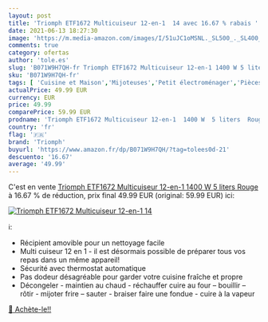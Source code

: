 ```yaml
---
layout: post
title: 'Triomph ETF1672 Multicuiseur 12-en-1  14 avec 16.67 % rabais '
date: 2021-06-13 18:27:30
image: 'https://m.media-amazon.com/images/I/51uJC1oMSNL._SL500_._SL400_.jpg'
comments: true
category: ofertas
author: 'tole.es'
slug: 'B071W9H7QH-fr Triomph ETF1672 Multicuiseur 12-en-1 1400 W 5 liters Rouge'
sku: 'B071W9H7QH-fr'
tags: [ 'Cuisine et Maison','Mijoteuses','Petit électroménager','Pièces et accessoires pour petit électroménager','triomph', ]
actualPrice: 49.99 EUR
currency: EUR
price: 49.99
comparePrice: 59.99 EUR
prodname: 'Triomph ETF1672 Multicuiseur 12-en-1  1400 W  5 liters  Rouge'
country: 'fr'
flag: '🇫🇷'
brand: 'Triomph'
buyurl: 'https://www.amazon.fr/dp/B071W9H7QH/?tag=tolees0d-21'
descuento: '16.67'
average: '49.99'
---
```


C'est en vente [Triomph ETF1672 Multicuiseur 12-en-1  1400 W  5 liters  Rouge](https://www.amazon.fr/dp/B071W9H7QH/?tag=tolees0d-21)  à  16.67 % de réduction, prix final  49.99 EUR (original: 59.99 EUR) ici:

[![Triomph ETF1672 Multicuiseur 12-en-1  14](https://m.media-amazon.com/images/I/51uJC1oMSNL._SL500_._SL400_.jpg)](https://www.amazon.fr/dp/B071W9H7QH/?tag=tolees0d-21)

ℹ️:

- Récipient amovible pour un nettoyage facile
- Multi cuiseur 12 en 1 - il est désormais possible de préparer tous vos repas dans un même appareil!
- Sécurité avec thermostat automatique
- Pas dodeur désagréable pour garder votre cuisine fraîche et propre
- Décongeler - maintien au chaud - réchauffer cuire au four – bouillir – rôtir - mijoter frire – sauter - braiser faire une fondue - cuire à la vapeur

[🛒 Achète-le!!](https://www.amazon.fr/dp/B071W9H7QH/?tag=tolees0d-21)
